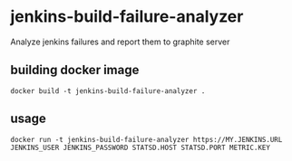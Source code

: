# jenkins-build-failure-analyzer
Analyze jenkins failures and report them to graphite server

## building docker image
```
docker build -t jenkins-build-failure-analyzer .
```

## usage
```
docker run -t jenkins-build-failure-analyzer https://MY.JENKINS.URL JENKINS_USER JENKINS_PASSWORD STATSD.HOST STATSD.PORT METRIC.KEY
```
